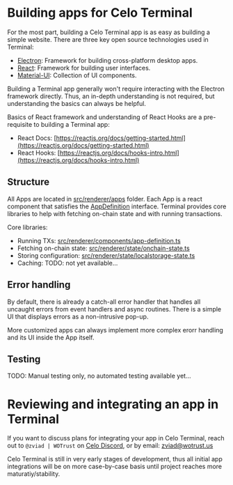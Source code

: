 # Building apps for Celo Terminal

For the most part, building a Celo Terminal app is as easy as building a simple website.
There are three key open source technologies used in Terminal:
* [Electron](https://www.electronjs.org/docs): Framework for building cross-platform desktop apps.
* [React](https://reactjs.org/docs/getting-started.html): Framework for building user interfaces.
* [Material-UI](https://material-ui.com/): Collection of UI components.

Building a Terminal app generally won't require interacting with the Electron framework directly. Thus,
an in-depth understanding is not required, but understanding the basics can always be helpful.

Basics of React framework and understanding of React Hooks are a pre-requisite to building a Terminal app:
* React Docs: [https://reactjs.org/docs/getting-started.html](https://reactjs.org/docs/getting-started.html)
* React Hooks: [https://reactjs.org/docs/hooks-intro.html](https://reactjs.org/docs/hooks-intro.html)

## Structure

All Apps are located in [src/renderer/apps](../src/renderer/apps) folder. Each App is a react component
that satisfies the [AppDefinition](../src/renderer/components/app-definition.ts) interface. Terminal provides
core libraries to help with fetching on-chain state and with running transactions.

Core libraries:
* Running TXs: [src/renderer/components/app-definition.ts](../src/renderer/components/app-definition.ts)
* Fetching on-chain state: [src/renderer/state/onchain-state.ts](../src/renderer/state/onchain-state.ts)
* Storing configuration: [src/renderer/state/localstorage-state.ts](../src/renderer/state/localstorage-state.ts)
* Caching: TODO: not yet available...

## Error handling

By default, there is already a catch-all error handler that handles all uncaught errors from
event handlers and async routines. There is a simple UI that displays errors as a non-intrusive
pop-up.

More customized apps can always implement more complex erorr handling and its UI inside the App itself.

## Testing

TODO: Manual testing only, no automated testing available yet...

# Reviewing and integrating an app in Terminal

If you want to discuss plans for integrating your app in Celo Terminal, reach out to
`@zviad | WOTrust` on [Celo Discord](https://chat.celo.org), or by email: zviad@wotrust.us

Celo Terminal is still in very early stages of development, thus all initial app integrations
will be on more case-by-case basis until project reaches more maturatiy/stability.
